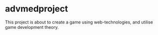 # advmedproject
This project is about to create a game using web-technologies, and utilise game development theory.
